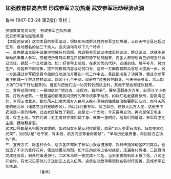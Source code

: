 ### 加强教育提高自觉  形成参军立功热潮  武安参军运动经验点滴
鲁林
1947-03-24
第2版()
专栏：

    加强教育提高自觉  形成参军立功热潮
    武安参军运动经验点滴
    【本报武安讯】这次本县的参军运动，很快即形成群众性的参军立功热潮，三四天中全县已超过任务，自动报名的达三千余人。这次运动有以下几个特点：
    一、首先提出克服干部单纯完成任务思想，强调把参军运动作成思想运动，群众运动，这就不是单动员年青人参军，而是把所有群众都在目前新形势下动员起来，要各人都想想自己如何去尽自己责任，掀起一个立功运动。如：好青年上前线，在家的优抗代耕，支援前线，填平补齐，努力生产。对各种不同对象，提不同教育内容与动员口号，这样一方面教育群众思想上提高一步，另一方面通过参军把全县今后的立功运动开展到一切工作中去。县区都准备了功劳簿，使这次参军真正形成一个群众性的运动。四区十七个干部，就是在“过去领导翻身，今天带头参军，功上加上功”口号下行动起来的，当宣布把他们这一功劳转到部队去时，其他干部也都狂欢起来。
    二、宣传动员内容：一是四区的“想过去、比现在、看将来”，要巩固翻身万万年，必须斗了小老蒋、打败大老蒋。一是普遍的都用民间流传的革命故事来动员，如以红毛老婆反徐州，雷振海征北，李闯王攻北京，刮北风来比喻大后方人民今天都不满蒋的独裁统治都要群起反抗，而今天所差的是北风（诸葛亮当时是缺东风），所以我们要参军，保卫自己，拯救大后方人民，这是天下农民是一家的精神。过去老区解放了新区，这是立一个大功，今天要再立功。再次是保卫毛主席，保卫土地。农民们说：毛主席领导我们翻了身，就像一盏明灯，给我们照着路。参军保卫毛主席，报咱翻身恩。
    这次口号都是从积极方面提的，如对妇女不是反对拉后腿，而是“男人参军有功名，妇女在家也光荣”，对归队是“老干家，有本领，前方同志等着你带领”，“革命历史最贵重，再回前方立功名”等。
    三、宣传方式：除各种会外，这次各区都出了参军小报与捷报等，及时传播推动各区村群众，也创造了不少的宣传花样，使运动更形热烈。如十区用旗写上各村成绩，走遍各村传播，三区野河完成任务后，到外村串通游行，二区东马项一夜完成十二名，当天半夜跑到区上报了信，八区正开会时，有老汉已带领儿子送到区上去入伍等。这些生动故事都很快在各村传说着，造成参军立功热潮。
                  （鲁林）
